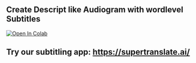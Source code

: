 ## Create Descript like Audiogram with wordlevel Subtitles

[![Open In Colab](https://colab.research.google.com/assets/colab-badge.svg)](https://github.com/ramsrigouthamg/Supertranslate.ai/blob/main/Descript_like_wordhighlights_subtitles/Descript_like_wordhighlights_subtitles.ipynb)



## Try our subtitling app: https://supertranslate.ai/

